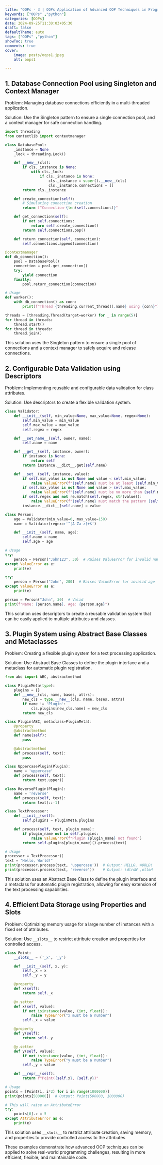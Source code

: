```yaml
---
title: "OOPs - 3 | OOPs Application of Advanced OOP Techniques in Programming Challenges 📦"
keywords: ["OOPs" ,"python"]
categories: [OOPs]
date: 2024-09-25T11:30:03+05:30
draft: false
defaultTheme: auto
tags: ["OOPs" ,"python"]
showToc: true
comments: true
cover:
    image: posts/oops1.jpeg 
    alt: oops1

---
```


## 1. Database Connection Pool using Singleton and Context Manager

Problem: Managing database connections efficiently in a multi-threaded application.

Solution: Use the Singleton pattern to ensure a single connection pool, and a context manager for safe connection handling.

```python
import threading
from contextlib import contextmanager

class DatabasePool:
    _instance = None
    _lock = threading.Lock()

    def __new__(cls):
        if cls._instance is None:
            with cls._lock:
                if cls._instance is None:
                    cls._instance = super().__new__(cls)
                    cls._instance.connections = []
        return cls._instance

    def create_connection(self):
        # Simulating connection creation
        return f"Connection-{len(self.connections)}"

    def get_connection(self):
        if not self.connections:
            return self.create_connection()
        return self.connections.pop()

    def return_connection(self, connection):
        self.connections.append(connection)

@contextmanager
def db_connection():
    pool = DatabasePool()
    connection = pool.get_connection()
    try:
        yield connection
    finally:
        pool.return_connection(connection)

# Usage
def worker():
    with db_connection() as conn:
        print(f"Thread {threading.current_thread().name} using {conn}")

threads = [threading.Thread(target=worker) for _ in range(5)]
for thread in threads:
    thread.start()
for thread in threads:
    thread.join()
```

This solution uses the Singleton pattern to ensure a single pool of connections and a context manager to safely acquire and release connections.

## 2. Configurable Data Validation using Descriptors

Problem: Implementing reusable and configurable data validation for class attributes.

Solution: Use descriptors to create a flexible validation system.

```python
class Validator:
    def __init__(self, min_value=None, max_value=None, regex=None):
        self.min_value = min_value
        self.max_value = max_value
        self.regex = regex

    def __set_name__(self, owner, name):
        self.name = name

    def __get__(self, instance, owner):
        if instance is None:
            return self
        return instance.__dict__.get(self.name)

    def __set__(self, instance, value):
        if self.min_value is not None and value < self.min_value:
            raise ValueError(f"{self.name} must be at least {self.min_value}")
        if self.max_value is not None and value > self.max_value:
            raise ValueError(f"{self.name} must be no more than {self.max_value}")
        if self.regex and not re.match(self.regex, str(value)):
            raise ValueError(f"{self.name} must match the pattern {self.regex}")
        instance.__dict__[self.name] = value

class Person:
    age = Validator(min_value=0, max_value=150)
    name = Validator(regex=r'^[A-Za-z]+$')

    def __init__(self, name, age):
        self.name = name
        self.age = age

# Usage
try:
    person = Person("John123", 30)  # Raises ValueError for invalid name
except ValueError as e:
    print(e)

try:
    person = Person("John", 200)  # Raises ValueError for invalid age
except ValueError as e:
    print(e)

person = Person("John", 30)  # Valid
print(f"Name: {person.name}, Age: {person.age}")
```

This solution uses descriptors to create a reusable validation system that can be easily applied to multiple attributes and classes.

## 3. Plugin System using Abstract Base Classes and Metaclasses

Problem: Creating a flexible plugin system for a text processing application.

Solution: Use Abstract Base Classes to define the plugin interface and a metaclass for automatic plugin registration.

```python
from abc import ABC, abstractmethod

class PluginMeta(type):
    plugins = {}
    def __new__(cls, name, bases, attrs):
        new_cls = type.__new__(cls, name, bases, attrs)
        if name != 'Plugin':
            cls.plugins[new_cls.name] = new_cls
        return new_cls

class Plugin(ABC, metaclass=PluginMeta):
    @property
    @abstractmethod
    def name(self):
        pass

    @abstractmethod
    def process(self, text):
        pass

class UppercasePlugin(Plugin):
    name = 'uppercase'
    def process(self, text):
        return text.upper()

class ReversePlugin(Plugin):
    name = 'reverse'
    def process(self, text):
        return text[::-1]

class TextProcessor:
    def __init__(self):
        self.plugins = PluginMeta.plugins

    def process(self, text, plugin_name):
        if plugin_name not in self.plugins:
            raise ValueError(f"Plugin {plugin_name} not found")
        return self.plugins[plugin_name]().process(text)

# Usage
processor = TextProcessor()
text = "Hello, World!"
print(processor.process(text, 'uppercase'))  # Output: HELLO, WORLD!
print(processor.process(text, 'reverse'))    # Output: !dlroW ,olleH
```

This solution uses an Abstract Base Class to define the plugin interface and a metaclass for automatic plugin registration, allowing for easy extension of the text processing capabilities.

## 4. Efficient Data Storage using Properties and Slots

Problem: Optimizing memory usage for a large number of instances with a fixed set of attributes.

Solution: Use `__slots__` to restrict attribute creation and properties for controlled access.

```python
class Point:
    __slots__ = ('_x', '_y')

    def __init__(self, x, y):
        self._x = x
        self._y = y

    @property
    def x(self):
        return self._x

    @x.setter
    def x(self, value):
        if not isinstance(value, (int, float)):
            raise TypeError("x must be a number")
        self._x = value

    @property
    def y(self):
        return self._y

    @y.setter
    def y(self, value):
        if not isinstance(value, (int, float)):
            raise TypeError("y must be a number")
        self._y = value

    def __repr__(self):
        return f"Point({self.x}, {self.y})"

# Usage
points = [Point(i, i*2) for i in range(1000000)]
print(points[500000])  # Output: Point(500000, 1000000)

# This will raise an AttributeError
try:
    points[0].z = 5
except AttributeError as e:
    print(e)
```

This solution uses `__slots__` to restrict attribute creation, saving memory, and properties to provide controlled access to the attributes.

These examples demonstrate how advanced OOP techniques can be applied to solve real-world programming challenges, resulting in more efficient, flexible, and maintainable code.
